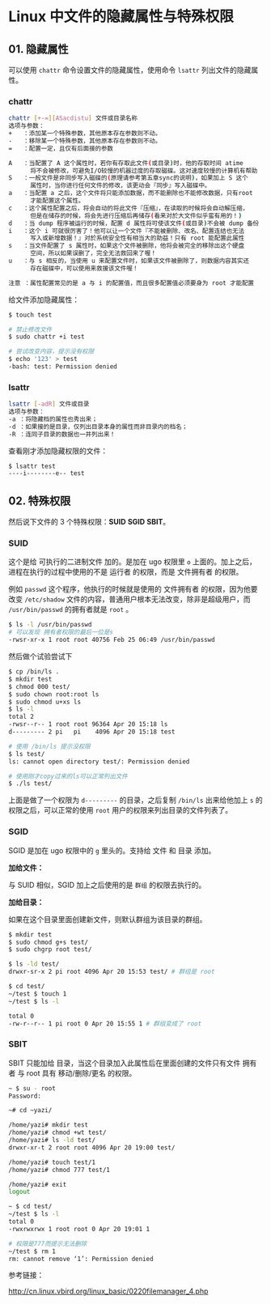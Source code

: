 # Linux 中文件的隐藏属性与特殊权限

## 01. 隐藏属性

可以使用 `chattr` 命令设置文件的隐藏属性，使用命令 `lsattr` 列出文件的隐藏属性。

### chattr 

```bash
chattr [+-=][ASacdistu] 文件或目录名称
选项与参数：
+   ：添加某一个特殊参数，其他原本存在参数则不动。
-   ：移除某一个特殊参数，其他原本存在参数则不动。
=   ：配置一定，且仅有后面接的参数

A   ：当配置了 A 这个属性时，若你有存取此文件(或目录)时，他的存取时间 atime
      将不会被修改，可避免I/O较慢的机器过度的存取磁碟。这对速度较慢的计算机有帮助
S   ：一般文件是非同步写入磁碟的(原理请参考第五章sync的说明)，如果加上 S 这个
      属性时，当你进行任何文件的修改，该更动会『同步』写入磁碟中。
a   ：当配置 a 之后，这个文件将只能添加数据，而不能删除也不能修改数据，只有root 
      才能配置这个属性。 
c   ：这个属性配置之后，将会自动的将此文件『压缩』，在读取的时候将会自动解压缩，
      但是在储存的时候，将会先进行压缩后再储存(看来对於大文件似乎蛮有用的！)
d   ：当 dump 程序被运行的时候，配置 d 属性将可使该文件(或目录)不会被 dump 备份
i   ：这个 i 可就很厉害了！他可以让一个文件『不能被删除、改名、配置连结也无法
      写入或新增数据！』对於系统安全性有相当大的助益！只有 root 能配置此属性
s   ：当文件配置了 s 属性时，如果这个文件被删除，他将会被完全的移除出这个硬盘
      空间，所以如果误删了，完全无法救回来了喔！
u   ：与 s 相反的，当使用 u 来配置文件时，如果该文件被删除了，则数据内容其实还
      存在磁碟中，可以使用来救援该文件喔！

注意 ：属性配置常见的是 a 与 i 的配置值，而且很多配置值必须要身为 root 才能配置
```

给文件添加隐藏属性：

```bash
$ touch test

# 禁止修改文件
$ sudo chattr +i test

# 尝试改变内容，提示没有权限
$ echo '123' > test
-bash: test: Permission denied
```

### lsattr   

```bash
lsattr [-adR] 文件或目录
选项与参数：
-a ：将隐藏档的属性也秀出来；
-d ：如果接的是目录，仅列出目录本身的属性而非目录内的档名；
-R ：连同子目录的数据也一并列出来！
```

查看刚才添加隐藏权限的文件：

```bash
$ lsattr test
----i--------e-- test
```



## 02. 特殊权限

然后说下文件的 3 个特殊权限：**SUID**  **SGID** **SBIT**。



### SUID  

这个是给 可执行的二进制文件 加的。是加在 ugo 权限里 `o` 上面的。加上之后，进程在执行的过程中使用的不是 运行者 的权限，而是 文件拥有者 的权限。

例如 `passwd` 这个程序，他执行的时候就是使用的 文件拥有者 的权限，因为他要改变 `/etc/shadow` 文件的内容，普通用户根本无法改变，除非是超级用户，而 `/usr/bin/passwd` 的拥有者就是 `root` 。

```bash
$ ls -l /usr/bin/passwd
# 可以发现 拥有者权限的最后一位是s
-rwsr-xr-x 1 root root 40756 Feb 25 06:49 /usr/bin/passwd
```

然后做个试验尝试下

```bash
$ cp /bin/ls .
$ mkdir test
$ chmod 000 test/
$ sudo chown root:root ls
$ sudo chmod u+xs ls
$ ls -l
total 2
-rwsr--r-- 1 root root 96364 Apr 20 15:18 ls
d--------- 2 pi   pi    4096 Apr 20 15:18 test

# 使用 /bin/ls 提示没权限
$ ls test/
ls: cannot open directory test/: Permission denied

# 使用刚才copy过来的ls可以正常列出文件
$ ./ls test/
```

上面是做了一个权限为 `d---------` 的目录，之后复制 `/bin/ls` 出来给他加上 `s` 的权限之后，可以正常的使用 `root` 用户的权限来列出目录的文件列表了。



### SGID  

SGID 是加在 ugo 权限中的 `g` 里头的。支持给 文件 和 目录 添加。

**加给文件：**

与 SUID 相似，SGID 加上之后使用的是 `群组` 的权限去执行的。

**加给目录：**

如果在这个目录里面创建新文件，则默认群组为该目录的群组。

```bash
$ mkdir test
$ sudo chmod g+s test/
$ sudo chgrp root test/

$ ls -ld test/
drwxr-sr-x 2 pi root 4096 Apr 20 15:53 test/ # 群组是 root

$ cd test/
~/test $ touch 1
~/test $ ls -l

total 0
-rw-r--r-- 1 pi root 0 Apr 20 15:55 1 # 群组变成了 root
```



### SBIT 

SBIT 只能加给 目录，当这个目录加入此属性后在里面创建的文件只有文件 拥有者 与 root 具有 移动/删除/更名 的权限。

```bash
~ $ su - root
Password:

~# cd ~yazi/

/home/yazi# mkdir test
/home/yazi# chmod +wt test/
/home/yazi# ls -ld test/
drwxr-xr-t 2 root root 4096 Apr 20 19:00 test/

/home/yazi# touch test/1
/home/yazi# chmod 777 test/1

/home/yazi# exit
logout

~ $ cd test/
~/test $ ls -l
total 0
-rwxrwxrwx 1 root root 0 Apr 20 19:01 1

# 权限是777而提示无法删除
~/test $ rm 1
rm: cannot remove ‘1’: Permission denied
```



参考链接：

http://cn.linux.vbird.org/linux_basic/0220filemanager_4.php

